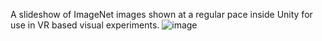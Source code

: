A slideshow of ImageNet images shown at a regular pace inside Unity for use in VR based visual experiments.
![image](https://github.com/user-attachments/assets/8295aece-3032-425f-aab7-8c5933ca4d46)
